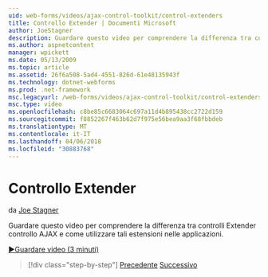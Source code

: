 ```yaml
---
uid: web-forms/videos/ajax-control-toolkit/control-extenders
title: Controllo Extender | Documenti Microsoft
author: JoeStagner
description: Guardare questo video per comprendere la differenza tra controlli Extender controllo AJAX e come utilizzare tali estensioni nelle applicazioni.
ms.author: aspnetcontent
manager: wpickett
ms.date: 05/13/2009
ms.topic: article
ms.assetid: 26f6a508-5ad4-4551-826d-61e48135943f
ms.technology: dotnet-webforms
ms.prod: .net-framework
msc.legacyurl: /web-forms/videos/ajax-control-toolkit/control-extenders
msc.type: video
ms.openlocfilehash: c8be85c6683064c697a11d4b895438cc2722d159
ms.sourcegitcommit: f8852267f463b62d7f975e56bea9aa3f68fbbdeb
ms.translationtype: MT
ms.contentlocale: it-IT
ms.lasthandoff: 04/06/2018
ms.locfileid: "30883768"
---
```

<a name="control-extenders"></a>Controllo Extender
====================
da [Joe Stagner](https://github.com/JoeStagner)

Guardare questo video per comprendere la differenza tra controlli Extender controllo AJAX e come utilizzare tali estensioni nelle applicazioni.

[&#9654;Guardare video (3 minuti)](https://channel9.msdn.com/Blogs/ASP-NET-Site-Videos/control-extenders)

> [!div class="step-by-step"]
> [Precedente](utilize-the-ajax-rating-control-in-the-aspnet-toolkit.md)
> [Successivo](color-picker.md)
